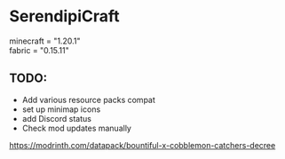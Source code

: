 # SerendipiCraft

minecraft = "1.20.1"  
fabric = "0.15.11"

## TODO:

- Add various resource packs compat
- set up minimap icons
- add Discord status
- Check mod updates manually

https://modrinth.com/datapack/bountiful-x-cobblemon-catchers-decree